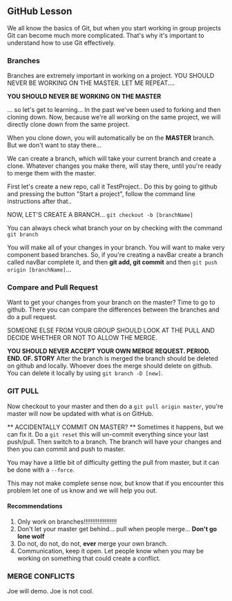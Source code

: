 ## GitHub Lesson

We all know the basics of Git, but when you start working in group projects Git can become much more complicated. That's why it's important to understand how to use Git effectively.


### Branches
Branches are extremely important in working on a project. YOU SHOULD NEVER BE WORKING ON THE MASTER. LET ME REPEAT....

<b> YOU SHOULD **NEVER** BE WORKING ON THE MASTER</b>

... so let's get to learning... In the past we've been used to forking and then cloning down. Now, because we're all working on the same project, we will directly clone down from the same project.

When you clone down, you will automatically be on the **MASTER** branch. But we don't want to stay there...

We can create a branch, which will take your current branch and create a clone. Whatever changes you make there, will stay there, until you're ready to merge them with the master.


First let's create a new repo, call it TestProject.. Do this by going to github and pressing the button "Start a project", follow the command line instructions after that..


NOW, LET'S CREATE A BRANCH...
``git checkout -b [branchName]``

You can always check what branch your on by checking with the command ``git branch``

You will make all of your changes in your branch. You will want to make very component based branches. So, if you're creating a navBar create a branch called navBar complete it, and then **git add, git commit** and then ``git push origin [branchName]``...

### Compare and Pull Request

Want to get your changes from your branch on the master? Time to go to github. There you can compare the differences between the branches and do a pull request.

SOMEONE ELSE FROM YOUR GROUP SHOULD LOOK AT THE PULL AND DECIDE WHETHER OR NOT TO ALLOW THE MERGE.

**YOU SHOULD NEVER ACCEPT YOUR OWN MERGE REQUEST. PERIOD. END. OF. STORY**
After the branch is merged the branch should be deleted on github and locally. Whoever does the merge should delete on github. You can delete it locally by using `` git branch -D [new] ``.

### GIT PULL

Now checkout to your master and then do a ``git pull origin master``, you're master will now be updated with what is on GitHub.




** ACCIDENTALLY COMMIT ON MASTER? ** Sometimes it happens, but we can fix it. Do a ``git reset`` this will un-commit everything since your last push/pull. Then switch to a branch. The branch will have your changes and then you can commit and push to master.

You may have a little bit of difficulty getting the pull from master, but it can be done with a ``--force``.

This may not make complete sense now, but know that if you encounter this problem let one of us know and we will help you out.



#### Recommendations

1. Only work on branches!!!!!!!!!!!!!!!!!!!
2. Don't let your master get behind... pull when people merge...
**Don't go lone wolf**
3. Do not, do not, do not, **ever** merge your own branch.
4. Communication, keep it open. Let people know when you may be working on something that could create a conflict.


### MERGE CONFLICTS

Joe will demo. Joe is not cool.
